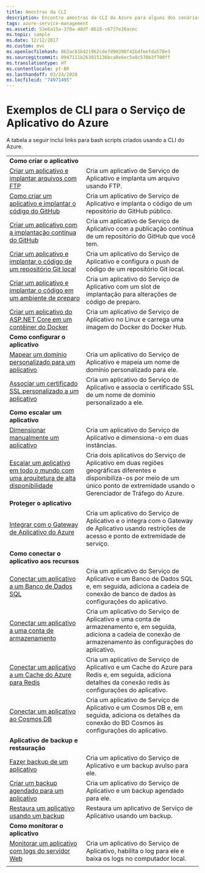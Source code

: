```yaml
---
title: Amostras da CLI
description: Encontre amostras da CLI do Azure para alguns dos cenários comuns do Serviço de Aplicativo. Saiba como automatizar suas tarefas de implantação ou gerenciamento do Serviço de Aplicativo.
tags: azure-service-management
ms.assetid: 53e6a15a-370a-48df-8618-c6737e26acec
ms.topic: sample
ms.date: 12/12/2017
ms.custom: mvc
ms.openlocfilehash: 0b3acb1b421962cde7d90398f42bdfeefda578e3
ms.sourcegitcommit: 0947111b263015136bca0e6ec5a8c570b3f700ff
ms.translationtype: HT
ms.contentlocale: pt-BR
ms.lasthandoff: 03/24/2020
ms.locfileid: "74971495"
---
```

# <a name="cli-samples-for-azure-app-service"></a>Exemplos de CLI para o Serviço de Aplicativo do Azure

A tabela a seguir inclui links para bash scripts criados usando a CLI do Azure.

| | |
|-|-|
|**Como criar o aplicativo**||
| [Criar um aplicativo e implantar arquivos com FTP](./scripts/cli-deploy-ftp.md?toc=%2fcli%2fazure%2ftoc.json)| Cria um aplicativo de Serviço de Aplicativo e implanta um arquivo usando FTP. |
| [Como criar um aplicativo e implantar o código do GitHub](./scripts/cli-deploy-github.md?toc=%2fcli%2fazure%2ftoc.json)| Cria um aplicativo de Serviço de Aplicativo e implanta o código de um repositório do GitHub público. |
| [Criar um aplicativo com a implantação contínua do GitHub](./scripts/cli-continuous-deployment-github.md?toc=%2fcli%2fazure%2ftoc.json)| Cria um aplicativo de Serviço de Aplicativo com a publicação contínua de um repositório do GitHub que você tem. |
| [Criar um aplicativo e implantar o código de um repositório Git local](./scripts/cli-deploy-local-git.md?toc=%2fcli%2fazure%2ftoc.json) | Cria um aplicativo do Serviço de Aplicativo e configura o push de código de um repositório Git local. |
| [Criar um aplicativo e implantar o código em um ambiente de preparo](./scripts/cli-deploy-staging-environment.md?toc=%2fcli%2fazure%2ftoc.json) | Cria um aplicativo do Serviço de Aplicativo com um slot de implantação para alterações de código de preparo. |
| [Criar um aplicativo do ASP.NET Core em um contêiner do Docker](./scripts/cli-linux-docker-aspnetcore.md?toc=%2fcli%2fazure%2ftoc.json)| Cria um aplicativo de Serviço de Aplicativo no Linux e carrega uma imagem do Docker do Docker Hub. |
|**Como configurar o aplicativo**||
| [Mapear um domínio personalizado para um aplicativo](./scripts/cli-configure-custom-domain.md?toc=%2fcli%2fazure%2ftoc.json)| Cria um aplicativo do Serviço de Aplicativo e mapeia um nome de domínio personalizado para ele. |
| [Associar um certificado SSL personalizado a um aplicativo](./scripts/cli-configure-ssl-certificate.md?toc=%2fcli%2fazure%2ftoc.json)| Cria um aplicativo do Serviço de Aplicativo e associa o certificado SSL de um nome de domínio personalizado a ele. |
|**Como escalar um aplicativo**||
| [Dimensionar manualmente um aplicativo](./scripts/cli-scale-manual.md?toc=%2fcli%2fazure%2ftoc.json) | Cria um aplicativo do Serviço de Aplicativo e dimensiona-o em duas instâncias. |
| [Escalar um aplicativo em todo o mundo com uma arquitetura de alta disponibilidade](./scripts/cli-scale-high-availability.md?toc=%2fcli%2fazure%2ftoc.json) | Cria dois aplicativos do Serviço de Aplicativo em duas regiões geográficas diferentes e disponibiliza-os por meio de um único ponto de extremidade usando o Gerenciador de Tráfego do Azure. |
|**Proteger o aplicativo**||
| [Integrar com o Gateway de Aplicativo do Azure](./scripts/cli-integrate-app-service-with-application-gateway.md?toc=%2fcli%2fazure%2ftoc.json) | Cria um aplicativo do Serviço de Aplicativo e o integra com o Gateway de Aplicativo usando restrições de acesso e ponto de extremidade de serviço. |
|**Como conectar o aplicativo aos recursos**||
| [Conectar um aplicativo a um Banco de Dados SQL](./scripts/cli-connect-to-sql.md?toc=%2fcli%2fazure%2ftoc.json)| Cria um aplicativo do Serviço de Aplicativo e um Banco de Dados SQL e, em seguida, adiciona a cadeia de conexão de banco de dados às configurações do aplicativo. |
| [Conectar um aplicativo a uma conta de armazenamento](./scripts/cli-connect-to-storage.md?toc=%2fcli%2fazure%2ftoc.json)| Cria um aplicativo do Serviço de Aplicativo e uma conta de armazenamento e, em seguida, adiciona a cadeia de conexão de armazenamento às configurações do aplicativo. |
| [Conectar um aplicativo a um Cache do Azure para Redis](./scripts/cli-connect-to-redis.md?toc=%2fcli%2fazure%2ftoc.json) | Cria um aplicativo de Serviço de Aplicativo e um Cache do Azure para Redis e, em seguida, adiciona detalhes da conexão redis às configurações do aplicativo. |
| [Conectar um aplicativo ao Cosmos DB](./scripts/cli-connect-to-documentdb.md?toc=%2fcli%2fazure%2ftoc.json) | Cria um aplicativo de Serviço de Aplicativo e um Cosmos DB e, em seguida, adiciona os detalhes da conexão do BD Cosmos às configurações do aplicativo. |
|**Aplicativo de backup e restauração**||
| [Fazer backup de um aplicativo](./scripts/cli-backup-onetime.md?toc=%2fcli%2fazure%2ftoc.json) | Cria um aplicativo do Serviço de Aplicativo e um backup avulso para ele. |
| [Criar um backup agendado para um aplicativo](./scripts/cli-backup-scheduled.md?toc=%2fcli%2fazure%2ftoc.json) | Cria um aplicativo do Serviço de Aplicativo e um backup agendado para ele. |
| [Restaura um aplicativo usando um backup](./scripts/cli-backup-restore.md?toc=%2fcli%2fazure%2ftoc.json) | Restaura um aplicativo de Serviço de Aplicativo usando um backup. |
|**Como monitorar o aplicativo**||
| [Monitorar um aplicativo com logs do servidor Web](./scripts/cli-monitor.md?toc=%2fcli%2fazure%2ftoc.json) | Cria um aplicativo do Serviço de Aplicativo, habilita o log para ele e baixa os logs no computador local. |
| | |